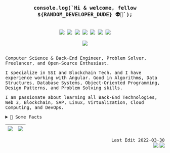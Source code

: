 <!--
**kori2000/kori2000** is a ✨ _special_ ✨ repository because its `README.md` (this file) appears on your GitHub profile.
-->

<samp>
  <h3 align="center">console.log(`Hi & welcome, fellow ${RANDOM_DEVELOPER_DUDE} 👽🤙`);</h3>
  <div align="center">
    <br>
    <a href="https://www.linkedin.com/in/koraltan-kaynak"><img src="https://img.shields.io/badge/LinkedIn-0077B5?style=for-the-badge&logo=linkedin&logoColor=white" /></a>
    <a href="https://www.youtube.com/channel/UCtlmym5LM0titZhEnTuWdQw"><img src="https://img.shields.io/badge/YouTube-FF0000?style=for-the-badge&logo=youtube&logoColor=white" /></a>
    <a href="https://www.instagram.com/koraltan.de"><img src="https://img.shields.io/badge/Instagram-E4405F?style=for-the-badge&logo=instagram&logoColor=white" /></a>
    <a href="https://twitter.com/KoraltanKaynak"><img src="https://img.shields.io/badge/Twitter-1DA1F2?style=for-the-badge&logo=twitter&logoColor=white" /></a>
    <a href="https://soundcloud.com/kori2000"><img src="https://img.shields.io/badge/SoundCloud-FF3300?style=for-the-badge&logo=soundcloud&logoColor=white" /></a>
    <a href="https://t.me/koraltan"><img src="https://img.shields.io/badge/Telegram-2CA5E0?style=for-the-badge&logo=telegram&logoColor=white" /></a>
    <a href="mailto:koraltan.kaynak@gmail.com"><img src="https://img.shields.io/badge/Gmail-D14836?style=for-the-badge&logo=gmail&logoColor=white" /></a>
    <br>
    <br>
    <img src="https://user-images.githubusercontent.com/30118461/160831871-7b7f00dc-31a5-47c7-afe1-ce4cd6e4d547.gif" />
  </div>
</samp>
<br/>
<samp>
  <p>Computer Science & Back-End Engineer, Problem Solver, Freelancer, and Open-Source Enthusiast.</p>
  <p>I specialize in SSI and Blockchain Tech. and I have experience working with Angular. Good in Algorithms, Data Structures, Database Systems, Object-Oriented Programming, Design Patterns, and Problem Solving skills.</p>
  <p>I am passionate about learning all Back-End Technologies, Web 3, Blockchain, SAP, Linux, Virtualization, Cloud Computing, and DevOps.</p>
</samp>

<samp>
  <details>
    <summary>🍒 Some Facts</summary>
    <br>
    <p>🔭 I’m currently working on
      <ul>
        <li>WPA with Blockchain https://github.com/eat-me-bro </li>
      </ul>
    </p>
    <p>🌱 I’m currently learning:
      <ul>
        <li>Rust https://doc.rust-lang.org/book </li>
        <li>nodeJS https://nodejs.dev </li>
        <li>angular.io https://angular.io </li>
      </ul>
    </p>
    <p>👯 I’m looking to collaborate on
      <ul>
        <li>Blockchain Projects</li>
        <li>Machine Learning projects in Rust</li>
      </ul>
    </p>
    <p>💬 Ask me about
      <ul>
        <li>Blockchain</li>
        <li>Web 3, SAP, anything you want</li>
      </ul>
    </p>
    <p>⚡ Fun fact: Trying to become a filmmaker, somehow
      <ul>
        <li>koraltan.de https://koraltan.de</li>
      </ul>
    </p>
  </details>
</samp>

<img src="https://github-readme-stats.vercel.app/api?username=kori2000&&show_icons=true&count_private=true&theme=github_dark">|<img src="https://github-readme-streak-stats.herokuapp.com/?user=kori2000&theme=blueberry_duo"/>
|---|---|

<div align="right">
  <samp>Last Edit 2022-03-30</samp>
  <br>
  <img src="https://hits.seeyoufarm.com/api/count/incr/badge.svg?url=https%3A%2F%2Fgithub.com/{kori2000}1212%2Fhit-counter" />
  <img src="https://img.shields.io/github/followers/kori2000.svg?style=social&label=Follow&maxAge=2592000" />
</div>
